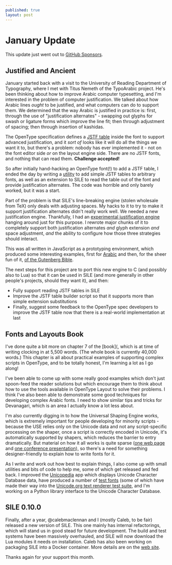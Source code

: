 ```yaml
---
published: true
layout: post
---
```

# January Update

This update just went out to [GitHub Sponsors](https://github.com/sponsors/simoncozens).

## Justified and Ancient

January started back with a visit to the University of Reading Department of Typography, where I met with Titus Nemeth of the TypoArabic project. He's been thinking about how to improve Arabic computer typesetting, and I'm interested in the problem of computer justification. We talked about how Arabic lines *ought* to be justified, and what computers can do to support them. We determined that the way Arabic is justified in practice is: first, through the use of "justification alternates" - swapping out glyphs for swash or ligature forms which improve the line fit; then through adjustment of spacing; then through insertion of kashidas.

The OpenType specification defines a [JSTF table](https://docs.microsoft.com/en-us/typography/opentype/spec/jstf) inside the font to support advanced justification, and it *sort of* looks like it will do all the things we want it to, but there's a problem: nobody has ever implemented it - not on the font editor side *or* on the layout engine side. There are no JSTF fonts, and nothing that can read them. **Challenge accepted!**

So after initially hand-hacking an OpenType font(!) to add a JSTF table, I ended the day by writing a [utility](https://gist.github.com/simoncozens/cad7640a37265b087b35c2c59a510f9f) to add simple JSTF tables to arbitrary fonts, as well as an extension to SILE to read the table out of the font and provide justification alternates. The code was horrible and only barely worked, but it was a start.

Part of the problem is that SILE's line-breaking engine (stolen wholesale from TeX) only deals with adjusting spaces. My hacks to it to try to make it support justification alternates didn't really work well. We needed a new justification engine. Thankfully, I had an [experimental justification engine](https://github.com/simoncozens/newbreak) hanging around just for this purpose. I rewrote major chunks of it to completely support both justification alternates *and* glyph extension *and* space adjustment, *and* the ability to configure how those three strategies should interact.

This was all written in JavaScript as a prototyping environment, which produced some interesting examples, first for [Arabic](https://twitter.com/simoncozens/status/1217736872992104448) and then, for the sheer fun of it, [of the Gutenberg Bible](https://twitter.com/simoncozens/status/1217862777559289858).
 
The next steps for this project are to port this new engine to C (and possibly also to Lua) so that it can be used in SILE (and more generally in other people's projects, should they want it), and then:

* Fully support reading JSTF tables in SILE
* Improve the JSTF table builder script so that it supports more than simple extension substitutions
* Finally, suggest some feedback to the OpenType spec developers to improve the JSTF table now that there is a real-world implementation at last

## Fonts and Layouts Book

I've done quite a bit more on chapter 7 of the [book](, which is at time of writing clocking in at 5,500 words. (The whole book is currently 40,000 words.) This chapter is all about practical examples of supporting complex scripts in OpenType, and to be totally honest, I'm learning a lot as I go along!

I've been able to come up with some really good examples which don't just spoon-feed the reader solutions but which encourage them to think about how to use the tools available in OpenType Layout to solve their problems. I think I've also been able to demonstrate some good techniques for developing complex Arabic fonts. I need to show similar tips and tricks for Devanagari, which is an area I actually know a lot less about.

I'm also currently digging in to how the Universal Shaping Engine works, which is extremely important for people developing for minority scripts - because the USE relies only on the Unicode data and not any script-specific processing on the shaper, once a script is correctly encoded in Unicode, it's automatically supported by shapers, which reduces the barrier to entry dramatically. But material on how it all works is quite sparse ([one web page](https://docs.microsoft.com/en-us/typography/script-development/use) and [one conference presentation](http://tiro.com/John/Universal_Shaping_Engine_TYPOLabs.pdf)), so there's a need for something designer-friendly to explain how to write fonts for it.

As I write and work out how best to explain things, I also come up with small utilities and bits of code to help me, some of which get released and fed back. I improved the [Unicopedia](https://github.com/tonton-pixel/unicopedia-plus/pull/4) app which displays Unicode Character Database data, have produced a number of [test fonts](https://github.com/simoncozens/test-fonts) (some of which have made their way into the [Unicode.org text renderer test suite](https://github.com/unicode-org/text-rendering-tests/commit/9598b4357944acaeebf1dfbf2992d01a7e0084da), and I'm working on a Python library interface to the Unicode Character Database.

## SILE 0.10.0

Finally, after a year, @calebmaclennan and I (mostly Caleb, to be fair) released a new version of SILE. This one mainly has internal refactorings, which will stand us in good stead for future development. The build and test systems have been massively overhauled, and SILE will now download the Lua modules it needs on installation. Caleb has also been working on packaging SILE into a Docker container. More details are on the [web site](https://sile-typesetter.org).

Thanks again for your support this month.

